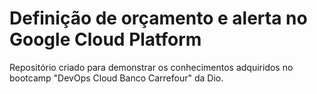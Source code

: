 # Definição de orçamento e alerta no Google Cloud Platform
Repositório criado para demonstrar os conhecimentos adquiridos no bootcamp "DevOps Cloud Banco Carrefour" da Dio.
